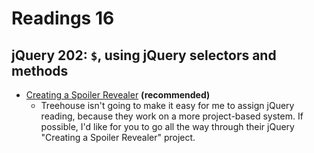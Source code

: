 # Readings 16

## jQuery 202: `$`, using jQuery selectors and methods

-   [Creating a Spoiler Revealer](https://teamtreehouse.com/library/jquery-basics/creating-a-spoiler-revealer/preparation) **(recommended)**
    -   Treehouse isn't going to make it easy for me to assign jQuery reading, because they work on a more project-based system. If possible, I'd like for you to go all the way through their jQuery "Creating a Spoiler Revealer" project.
